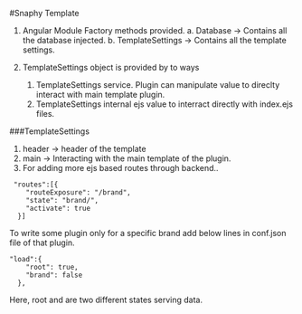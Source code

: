 #Snaphy Template 

1) Angular Module Factory methods provided.
    a. Database -> Contains all the database injected.
    b. TemplateSettings -> Contains all the template settings.
    
2) TemplateSettings object is provided by to ways
    1) TemplateSettings service. Plugin can manipulate value to direclty interact with main template plugin.
    2) TemplateSettings internal ejs value to interract directly with index.ejs files.
    
###TemplateSettings    
1) header -> header of the template
2) main -> Interacting with the main template of the plugin.
3) For adding more ejs based routes through backend..

```
 "routes":[{
    "routeExposure": "/brand",
    "state": "brand/",
    "activate": true
  }]
```
To write some plugin only for a specific brand add below lines in conf.json file of that plugin. 
```
"load":{
    "root": true,
    "brand": false
  },
```

Here, root and are two different states  serving data.
    
    